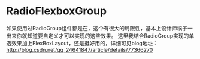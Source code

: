 # RadioFlexboxGroup
如果使用过RadioGroup组件都是在，这个有很大的局限性，基本上设计师稿子一出来你就知道要自定义才可以实现的这些效果。
这里我结合RadioGroup实现的单选效果加上FlexBoxLayout，还是挺好用的，详细可见blog地址：http://blog.csdn.net/qq_24641847/article/details/77366270
